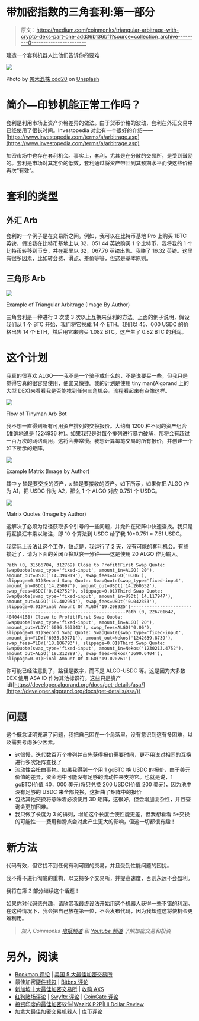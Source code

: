 # 带加密指数的三角套利:第一部分

> 原文：<https://medium.com/coinmonks/triangular-arbitrage-with-crypto-dexs-part-one-add36b136bf1?source=collection_archive---------0----------------------->

建造一个套利机器人比他们告诉你的要难

![](img/f66c39cae68896d28878b43abbb2fc08.png)

Photo by [愚木混株 cdd20](https://unsplash.com/@cdd20?utm_source=medium&utm_medium=referral) on [Unsplash](https://unsplash.com?utm_source=medium&utm_medium=referral)

# 简介—印钞机能正常工作吗？

套利是利用市场上资产价格差异的做法。由于货币价格的波动，套利在外汇交易中已经使用了很长时间。Investopedia 对此有一个很好的介绍——[https://www.investopedia.com/terms/a/arbitrage.asp](https://www.investopedia.com/terms/a/arbitrage.asp)

加密市场中也存在套利机会。事实上，套利，尤其是在分散的交易所，是受到鼓励的。套利是市场对其定价的低效，套利通过将资产带回到其预期水平而使这些价格再次“有效”。

# 套利的类型

## 外汇 Arb

套利的一个例子是在交易所之间。例如，我可以在比特币基地 Pro 上购买 1BTC 英镑，假设我在比特币基地上以 32，051.44 英镑购买 1 个比特币，我将我的 1 个比特币转移到币安，并在那里以 32，067.76 英镑出售。我赚了 16.32 英镑。这里有很多因素，比如转会费、滑点、差价等等，但这是基本原则。

## 三角形 Arb

![](img/71b464c90457c718a1d574a63f36a1d4.png)

Example of Triangular Arbitrage (Image By Author)

三角套利是一种进行 3 次或 3 次以上互换来获利的方法。上面的例子说明，假设我们从 1 个 BTC 开始，我们将它换成 14 个 ETH。我们以 45，000 USDC 的价格出售 14 个 ETH，然后用它来购买 1.082 BTC。这产生了 0.82 BTC 的利润。

# 这个计划

我真的很喜欢 ALGO——我不是一个骗子或什么的，不是说要买一些，但我只是觉得它真的很容易使用，便宜又快捷。我的计划是使用 tiny man(Algorand 上的大型 DEX)来看看我是否能找到任何三角机会。流程看起来有点像这样。

![](img/9e11780f11aa0426ffa57f6d8471d160.png)

Flow of Tinyman Arb Bot

我不想一直得到所有可用资产排列的交换报价。大约有 1200 种不同的资产组合(准确地说是 1224936 种)。如果我只是对每个排列进行暴力破解，那将会有超过一百万次的网络调用，这将会非常慢。我想计算每笔交易的所有报价，并创建一个如下所示的矩阵。

![](img/91b3be81cad510c051de9fc61ce0be30.png)

Example Matrix (Image by Author)

其中 y 轴是要交换的资产，x 轴是要接收的资产。如下所示，如果你把 ALGO 作为 A1，把 USDC 作为 A2，那么 1 个 ALGO 对应 0.751 个 USDC。

![](img/d5da6b2b8ff711657812268c151cfb28.png)

Matrix Quotes (Image by Author)

这解决了必须为路径获取多个引号的一些问题，并允许在矩阵中快速查找。我只是将互换汇率乘以赌注，即 10 个算法到 USDC 给了我 10*0.751 = 7.51 USDC。

我实际上设法让这个工作，缺点是，我运行了 2 天，没有可能的套利机会。有些接近了，请为下面的关闭互换默哀一分钟——这是使用 20 ALGO 作为输入。

```
Path (0, 31566704, 312769) Close to Profit!First Swap Quote: SwapQuote(swap_type='fixed-input', amount_in=ALGO('20'), amount_out=USDC('14.394919'), swap_fees=ALGO('0.06'), slippage=0.01)Second Swap Quote: SwapQuote(swap_type='fixed-input', amount_in=USDC('14.25097'), amount_out=USDt('14.260552'), swap_fees=USDC('0.042752'), slippage=0.01)Third Swap Quote: SwapQuote(swap_type='fixed-input', amount_in=USDt('14.117947'), amount_out=ALGO('19.402954'), swap_fees=USDt('0.042353'), slippage=0.01)Final Amount Of ALGO('19.208925')--------------------------------------------------------------------Path (0, 226701642, 404044168) Close to Profit!First Swap Quote: SwapQuote(swap_type='fixed-input', amount_in=ALGO('20'), amount_out=YLDY('6096.563343'), swap_fees=ALGO('0.06'), slippage=0.01)Second Swap Quote: SwapQuote(swap_type='fixed-input', amount_in=YLDY('6035.59771'), amount_out=Nekos('1242639.8739'), swap_fees=YLDY('18.106793'), slippage=0.01)Third Swap Quote: SwapQuote(swap_type='fixed-input', amount_in=Nekos('1230213.4752'), amount_out=ALGO('19.212889'), swap_fees=Nekos('3690.6404'), slippage=0.01)Final Amount Of ALGO('19.020761')
```

你可能已经注意到了，路径是数字，而不是 ALGO-USDC 等。这是因为大多数 DEX 使用 ASA ID 作为其池标识符。这些只是资产 id([https://developer.algorand.org/docs/get-details/asa/](https://developer.algorand.org/docs/get-details/asa/))

# 问题

这个概念证明充满了问题，我把自己困在一个角落里，没有意识到这有多困难，以及需要考虑多少因素。

*   这很慢，迭代数百万个排列并首先获得报价需要时间，更不用说对相同的互换进行多次矩阵查找了
*   流动性会扭曲事物。如果我得到一个用 1 goBTC 换 USDC 的报价，由于美元价值的差异，资金池中可能没有足够的流动性来支持它。也就是说，1 goBTC(价值 40，000 美元)将只兑换 200 USDC(价值 200 美元)，因为池中没有足够的 USDC 来全部兑换，这扭曲了矩阵中的报价
*   包括其他交换将意味着必须使用 3D 矩阵，这很好，但会增加复杂性，并且查询会更加困难。
*   我只做了长度为 3 的排列，增加这个长度会使性能更差，但我想看看 5+交换的可能性——费用和滑点会对此产生更大的影响，但这一切都很有趣！

# 新方法

代码有效，但它找不到任何有利可图的交易，并且受到性能问题的困扰。

我不得不进行彻底的重构，以支持多个交易所，并提高速度，否则永远不会盈利。

我将在第 2 部分继续这个话题！

如果你对代码感兴趣，请欣赏我最终设法开始用这个机器人获得一些不错的利润。在这种情况下，我会把自己放在第一位，不会发布代码，因为我知道这将使机会更难利用。

> *加入 Coinmonks* [*电报频道*](https://t.me/coincodecap) *和* [*Youtube 频道*](https://www.youtube.com/c/coinmonks/videos) *了解加密交易和投资*

# 另外，阅读

*   [Bookmap 评论](https://coincodecap.com/bookmap-review-2021-best-trading-software) | [美国 5 大最佳加密交易所](https://coincodecap.com/crypto-exchange-usa)
*   最佳加密[硬件钱包](/coinmonks/hardware-wallets-dfa1211730c6) | [Bitbns 评论](/coinmonks/bitbns-review-38256a07e161)
*   [新加坡十大最佳加密交易所](https://coincodecap.com/crypto-exchange-in-singapore) | [收购 AXS](https://coincodecap.com/buy-axs-token)
*   [红狗赌场评论](https://coincodecap.com/red-dog-casino-review) | [Swyftx 评论](https://coincodecap.com/swyftx-review) | [CoinGate 评论](https://coincodecap.com/coingate-review)
*   [投资印度的最佳加密软件](https://coincodecap.com/best-crypto-to-invest-in-india-in-2021)|[WazirX P2P](https://coincodecap.com/wazirx-p2p)|[Hi Dollar Review](https://coincodecap.com/hi-dollar-review)
*   [加拿大最佳加密交易机器人](https://coincodecap.com/5-best-crypto-trading-bots-in-canada) | [库币评论](https://coincodecap.com/kucoin-review)